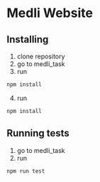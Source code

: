 # Medli Website

## Installing

1. clone repository
2. go to medli_task 
3. run
```bash
npm install
```
4. run
```bash
npm install
```

## Running tests

1. go to medli_task 
2. run
```bash
npm run test
```
